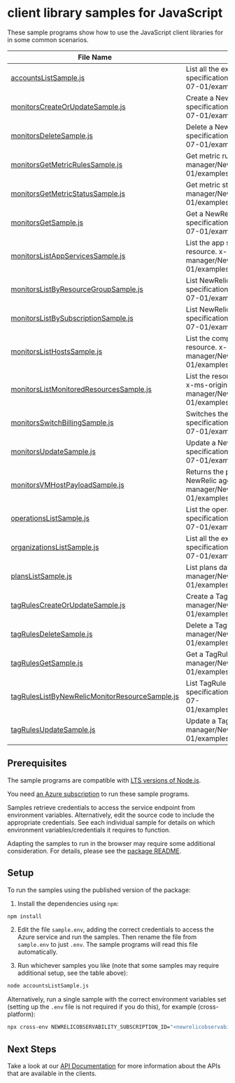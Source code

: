 # client library samples for JavaScript

These sample programs show how to use the JavaScript client libraries for in some common scenarios.

| **File Name**                                                                                 | **Description**                                                                                                                                                                                                                                                 |
| --------------------------------------------------------------------------------------------- | --------------------------------------------------------------------------------------------------------------------------------------------------------------------------------------------------------------------------------------------------------------- |
| [accountsListSample.js][accountslistsample]                                                   | List all the existing accounts x-ms-original-file: specification/newrelic/resource-manager/NewRelic.Observability/stable/2022-07-01/examples/Accounts_List_MaximumSet_Gen.json                                                                                  |
| [monitorsCreateOrUpdateSample.js][monitorscreateorupdatesample]                               | Create a NewRelicMonitorResource x-ms-original-file: specification/newrelic/resource-manager/NewRelic.Observability/stable/2022-07-01/examples/Monitors_CreateOrUpdate_MaximumSet_Gen.json                                                                      |
| [monitorsDeleteSample.js][monitorsdeletesample]                                               | Delete a NewRelicMonitorResource x-ms-original-file: specification/newrelic/resource-manager/NewRelic.Observability/stable/2022-07-01/examples/Monitors_Delete_MaximumSet_Gen.json                                                                              |
| [monitorsGetMetricRulesSample.js][monitorsgetmetricrulessample]                               | Get metric rules x-ms-original-file: specification/newrelic/resource-manager/NewRelic.Observability/stable/2022-07-01/examples/Monitors_GetMetricRules_MaximumSet_Gen.json                                                                                      |
| [monitorsGetMetricStatusSample.js][monitorsgetmetricstatussample]                             | Get metric status x-ms-original-file: specification/newrelic/resource-manager/NewRelic.Observability/stable/2022-07-01/examples/Monitors_GetMetricStatus_MaximumSet_Gen.json                                                                                    |
| [monitorsGetSample.js][monitorsgetsample]                                                     | Get a NewRelicMonitorResource x-ms-original-file: specification/newrelic/resource-manager/NewRelic.Observability/stable/2022-07-01/examples/Monitors_Get_MaximumSet_Gen.json                                                                                    |
| [monitorsListAppServicesSample.js][monitorslistappservicessample]                             | List the app service resources currently being monitored by the NewRelic resource. x-ms-original-file: specification/newrelic/resource-manager/NewRelic.Observability/stable/2022-07-01/examples/Monitors_ListAppServices_MaximumSet_Gen.json                   |
| [monitorsListByResourceGroupSample.js][monitorslistbyresourcegroupsample]                     | List NewRelicMonitorResource resources by resource group x-ms-original-file: specification/newrelic/resource-manager/NewRelic.Observability/stable/2022-07-01/examples/Monitors_ListByResourceGroup_MaximumSet_Gen.json                                         |
| [monitorsListBySubscriptionSample.js][monitorslistbysubscriptionsample]                       | List NewRelicMonitorResource resources by subscription ID x-ms-original-file: specification/newrelic/resource-manager/NewRelic.Observability/stable/2022-07-01/examples/Monitors_ListBySubscription_MaximumSet_Gen.json                                         |
| [monitorsListHostsSample.js][monitorslisthostssample]                                         | List the compute vm resources currently being monitored by the NewRelic resource. x-ms-original-file: specification/newrelic/resource-manager/NewRelic.Observability/stable/2022-07-01/examples/Monitors_ListHosts_MaximumSet_Gen.json                          |
| [monitorsListMonitoredResourcesSample.js][monitorslistmonitoredresourcessample]               | List the resources currently being monitored by the NewRelic monitor resource. x-ms-original-file: specification/newrelic/resource-manager/NewRelic.Observability/stable/2022-07-01/examples/Monitors_ListMonitoredResources_MaximumSet_Gen.json                |
| [monitorsSwitchBillingSample.js][monitorsswitchbillingsample]                                 | Switches the billing for NewRelic monitor resource. x-ms-original-file: specification/newrelic/resource-manager/NewRelic.Observability/stable/2022-07-01/examples/Monitors_SwitchBilling_MaximumSet_Gen.json                                                    |
| [monitorsUpdateSample.js][monitorsupdatesample]                                               | Update a NewRelicMonitorResource x-ms-original-file: specification/newrelic/resource-manager/NewRelic.Observability/stable/2022-07-01/examples/Monitors_Update_MaximumSet_Gen.json                                                                              |
| [monitorsVMHostPayloadSample.js][monitorsvmhostpayloadsample]                                 | Returns the payload that needs to be passed in the request body for installing NewRelic agent on a VM. x-ms-original-file: specification/newrelic/resource-manager/NewRelic.Observability/stable/2022-07-01/examples/Monitors_VmHostPayload_MaximumSet_Gen.json |
| [operationsListSample.js][operationslistsample]                                               | List the operations for the provider x-ms-original-file: specification/newrelic/resource-manager/NewRelic.Observability/stable/2022-07-01/examples/Operations_List_MaximumSet_Gen.json                                                                          |
| [organizationsListSample.js][organizationslistsample]                                         | List all the existing organizations x-ms-original-file: specification/newrelic/resource-manager/NewRelic.Observability/stable/2022-07-01/examples/Organizations_List_MaximumSet_Gen.json                                                                        |
| [plansListSample.js][planslistsample]                                                         | List plans data x-ms-original-file: specification/newrelic/resource-manager/NewRelic.Observability/stable/2022-07-01/examples/Plans_List_MaximumSet_Gen.json                                                                                                    |
| [tagRulesCreateOrUpdateSample.js][tagrulescreateorupdatesample]                               | Create a TagRule x-ms-original-file: specification/newrelic/resource-manager/NewRelic.Observability/stable/2022-07-01/examples/TagRules_CreateOrUpdate_MaximumSet_Gen.json                                                                                      |
| [tagRulesDeleteSample.js][tagrulesdeletesample]                                               | Delete a TagRule x-ms-original-file: specification/newrelic/resource-manager/NewRelic.Observability/stable/2022-07-01/examples/TagRules_Delete_MaximumSet_Gen.json                                                                                              |
| [tagRulesGetSample.js][tagrulesgetsample]                                                     | Get a TagRule x-ms-original-file: specification/newrelic/resource-manager/NewRelic.Observability/stable/2022-07-01/examples/TagRules_Get_MaximumSet_Gen.json                                                                                                    |
| [tagRulesListByNewRelicMonitorResourceSample.js][tagruleslistbynewrelicmonitorresourcesample] | List TagRule resources by NewRelicMonitorResource x-ms-original-file: specification/newrelic/resource-manager/NewRelic.Observability/stable/2022-07-01/examples/TagRules_ListByNewRelicMonitorResource_MaximumSet_Gen.json                                      |
| [tagRulesUpdateSample.js][tagrulesupdatesample]                                               | Update a TagRule x-ms-original-file: specification/newrelic/resource-manager/NewRelic.Observability/stable/2022-07-01/examples/TagRules_Update_MaximumSet_Gen.json                                                                                              |

## Prerequisites

The sample programs are compatible with [LTS versions of Node.js](https://github.com/nodejs/release#release-schedule).

You need [an Azure subscription][freesub] to run these sample programs.

Samples retrieve credentials to access the service endpoint from environment variables. Alternatively, edit the source code to include the appropriate credentials. See each individual sample for details on which environment variables/credentials it requires to function.

Adapting the samples to run in the browser may require some additional consideration. For details, please see the [package README][package].

## Setup

To run the samples using the published version of the package:

1. Install the dependencies using `npm`:

```bash
npm install
```

2. Edit the file `sample.env`, adding the correct credentials to access the Azure service and run the samples. Then rename the file from `sample.env` to just `.env`. The sample programs will read this file automatically.

3. Run whichever samples you like (note that some samples may require additional setup, see the table above):

```bash
node accountsListSample.js
```

Alternatively, run a single sample with the correct environment variables set (setting up the `.env` file is not required if you do this), for example (cross-platform):

```bash
npx cross-env NEWRELICOBSERVABILITY_SUBSCRIPTION_ID="<newrelicobservability subscription id>" NEWRELICOBSERVABILITY_SUBSCRIPTION_ID="<newrelicobservability subscription id>" node accountsListSample.js
```

## Next Steps

Take a look at our [API Documentation][apiref] for more information about the APIs that are available in the clients.

[accountslistsample]: https://github.com/Azure/azure-sdk-for-js/blob/main/sdk/newrelicobservability/arm-newrelicobservability/samples/v1/javascript/accountsListSample.js
[monitorscreateorupdatesample]: https://github.com/Azure/azure-sdk-for-js/blob/main/sdk/newrelicobservability/arm-newrelicobservability/samples/v1/javascript/monitorsCreateOrUpdateSample.js
[monitorsdeletesample]: https://github.com/Azure/azure-sdk-for-js/blob/main/sdk/newrelicobservability/arm-newrelicobservability/samples/v1/javascript/monitorsDeleteSample.js
[monitorsgetmetricrulessample]: https://github.com/Azure/azure-sdk-for-js/blob/main/sdk/newrelicobservability/arm-newrelicobservability/samples/v1/javascript/monitorsGetMetricRulesSample.js
[monitorsgetmetricstatussample]: https://github.com/Azure/azure-sdk-for-js/blob/main/sdk/newrelicobservability/arm-newrelicobservability/samples/v1/javascript/monitorsGetMetricStatusSample.js
[monitorsgetsample]: https://github.com/Azure/azure-sdk-for-js/blob/main/sdk/newrelicobservability/arm-newrelicobservability/samples/v1/javascript/monitorsGetSample.js
[monitorslistappservicessample]: https://github.com/Azure/azure-sdk-for-js/blob/main/sdk/newrelicobservability/arm-newrelicobservability/samples/v1/javascript/monitorsListAppServicesSample.js
[monitorslistbyresourcegroupsample]: https://github.com/Azure/azure-sdk-for-js/blob/main/sdk/newrelicobservability/arm-newrelicobservability/samples/v1/javascript/monitorsListByResourceGroupSample.js
[monitorslistbysubscriptionsample]: https://github.com/Azure/azure-sdk-for-js/blob/main/sdk/newrelicobservability/arm-newrelicobservability/samples/v1/javascript/monitorsListBySubscriptionSample.js
[monitorslisthostssample]: https://github.com/Azure/azure-sdk-for-js/blob/main/sdk/newrelicobservability/arm-newrelicobservability/samples/v1/javascript/monitorsListHostsSample.js
[monitorslistmonitoredresourcessample]: https://github.com/Azure/azure-sdk-for-js/blob/main/sdk/newrelicobservability/arm-newrelicobservability/samples/v1/javascript/monitorsListMonitoredResourcesSample.js
[monitorsswitchbillingsample]: https://github.com/Azure/azure-sdk-for-js/blob/main/sdk/newrelicobservability/arm-newrelicobservability/samples/v1/javascript/monitorsSwitchBillingSample.js
[monitorsupdatesample]: https://github.com/Azure/azure-sdk-for-js/blob/main/sdk/newrelicobservability/arm-newrelicobservability/samples/v1/javascript/monitorsUpdateSample.js
[monitorsvmhostpayloadsample]: https://github.com/Azure/azure-sdk-for-js/blob/main/sdk/newrelicobservability/arm-newrelicobservability/samples/v1/javascript/monitorsVMHostPayloadSample.js
[operationslistsample]: https://github.com/Azure/azure-sdk-for-js/blob/main/sdk/newrelicobservability/arm-newrelicobservability/samples/v1/javascript/operationsListSample.js
[organizationslistsample]: https://github.com/Azure/azure-sdk-for-js/blob/main/sdk/newrelicobservability/arm-newrelicobservability/samples/v1/javascript/organizationsListSample.js
[planslistsample]: https://github.com/Azure/azure-sdk-for-js/blob/main/sdk/newrelicobservability/arm-newrelicobservability/samples/v1/javascript/plansListSample.js
[tagrulescreateorupdatesample]: https://github.com/Azure/azure-sdk-for-js/blob/main/sdk/newrelicobservability/arm-newrelicobservability/samples/v1/javascript/tagRulesCreateOrUpdateSample.js
[tagrulesdeletesample]: https://github.com/Azure/azure-sdk-for-js/blob/main/sdk/newrelicobservability/arm-newrelicobservability/samples/v1/javascript/tagRulesDeleteSample.js
[tagrulesgetsample]: https://github.com/Azure/azure-sdk-for-js/blob/main/sdk/newrelicobservability/arm-newrelicobservability/samples/v1/javascript/tagRulesGetSample.js
[tagruleslistbynewrelicmonitorresourcesample]: https://github.com/Azure/azure-sdk-for-js/blob/main/sdk/newrelicobservability/arm-newrelicobservability/samples/v1/javascript/tagRulesListByNewRelicMonitorResourceSample.js
[tagrulesupdatesample]: https://github.com/Azure/azure-sdk-for-js/blob/main/sdk/newrelicobservability/arm-newrelicobservability/samples/v1/javascript/tagRulesUpdateSample.js
[apiref]: https://docs.microsoft.com/javascript/api/@azure/arm-newrelicobservability?view=azure-node-preview
[freesub]: https://azure.microsoft.com/free/
[package]: https://github.com/Azure/azure-sdk-for-js/tree/main/sdk/newrelicobservability/arm-newrelicobservability/README.md
